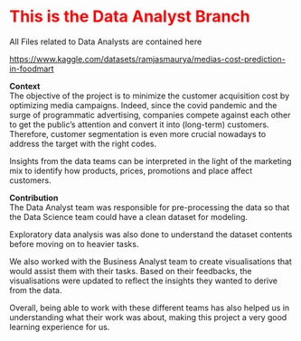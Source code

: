 # <font color=#FF0000>This is the Data Analyst Branch</font>
 All Files related to Data Analysts are contained here


https://www.kaggle.com/datasets/ramjasmaurya/medias-cost-prediction-in-foodmart

**Context**<br>
The objective of the project is to minimize the customer acquisition cost by optimizing media campaigns. Indeed, since the covid pandemic and the surge of programmatic advertising, companies compete against each other to get the public’s attention and convert it into (long-term) customers. Therefore, customer segmentation is even more crucial nowadays to address the target with the right codes.

Insights from the data teams can be interpreted in the light of the marketing mix to identify how products, prices, promotions and place affect customers.

**Contribution**<br>
The Data Analyst team was responsible for pre-processing the data so that the Data Science team could have a clean dataset for modeling. 

Exploratory data analysis was also done to understand the dataset contents before moving on to heavier tasks.

We also worked with the Business Analyst team to create visualisations that would assist them with their tasks. Based on their feedbacks, the visualisations were updated to reflect the insights they wanted to derive from the data.

Overall, being able to work with these different teams has also helped us in understanding what their work was about, making this project a very good learning experience for us.
